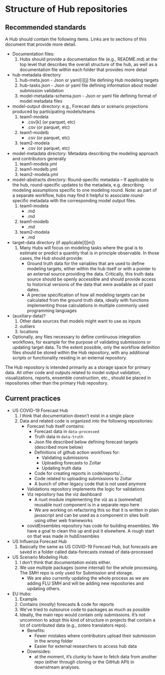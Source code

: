 # Structure of Hub repositories

## Recommended standards

A Hub should contain the following items. Links are to sections of this document that provide more detail.

* Documentation files:
   1. Hubs should provide a documentation file (e.g., README.md) at the top level that describes the overall structure of the hub, as well as a documentation file within each folder that provides more detail
* hub-metadata directory
   1. hub-meta.json - Json or yaml[i][j] file defining Hub modeling targets
   2. hub-tasks.json - Json or yaml file defining information about model submission validation
   3. model-metadata-schema.json - Json or yaml file defining format of model metadata files
* model-output directory: e.g., Forecast data or scenario projections produced by participating models/teams
   1. team1-modela
      * <round-id1>.csv[k] (or parquet, etc)
      * <round-id2>.csv (or parquet, etc)
   2. team1-modelb
      * <round-id1>.csv (or parquet, etc)
   3. team2-modela
      * <round-id1>.csv (or parquet, etc)
* model-metadata directory: Metadata describing the modeling approach and contributors generally
   1. team1-modela.yml
   2. team1-modelb.yml
   3. team2-modela.yml
* model-abstracts directory: Round-specific metadata – If applicable to the hub, round-specific updates to the metadata, e.g. describing modeling assumptions specific to one modeling round. Note: as part of a separate workflow, hubs may find it helpful to associate round-specific metadata with the corresponding model output files.
   1. team1-modela
      * <round-id1>.md
      * <round-id2>.md
   2. team1-modelb
      * <round-id1>.md
   3. team2-modela
      * <round-id1>.md
* target-data directory (if applicable[l][m])
   1. Many Hubs will focus on modeling tasks where the goal is to estimate or predict a quantity that is in principle observable. In those cases, the Hub should provide:
      * Ground truth data for the variables that are used to define modeling targets, either within the hub itself or with a pointer to an external source providing the data. Critically, this truth data source should be openly accessible and should provide access to historical versions of the data that were available as of past dates.
      * A precise specification of how all modeling targets can be calculated from the ground truth data, ideally with functions implementing those calculations in multiple commonly used programming languages
* (auxiliary-data)?
   1. Other data sources that models might want to use as inputs
   2. outliers
   3. locations
* Optionally, any files necessary to define continuous integration workflows, for example for the purpose of validating submissions or updating target data. To the extent possible, only the workflow definition files should be stored within the Hub repository, with any additional scripts or functionality residing in an external repository.


The Hub repository is intended primarily as a storage space for primary data. All other code and outputs related to model output validation, visualizations, reports, ensemble construction, etc., should be placed in repositories other than the primary Hub repository.

## Current practices
* US COVID-19 Forecast Hub
   1. I think that documentation doesn’t exist in a single place
   2. Data and related code is organized into the following repositories:
      * Forecast hub itself contains:
         * Forecast data in `data-processed`
         * Truth data in `data-truth`
         * Json file described below defining forecast targets (described more below)
         * Definitions of github action workflows for:
            * Validating submissions
            * Uploading forecasts to Zoltar
            * Updating truth data
         * Code for creating reports in code/reports/…
         * Code related to uploading submissions to Zoltar
         * A bunch of other legacy code that is not used anymore
      * Validations repository implements the logic for validations
      * Viz repository has the viz dashboard
         * A nuxt module implementing the viz as a (somewhat) reusable nuxt component is in a separate repo here
         * We are working on refactoring this so that it is written in plain javascript and can be used as a component in sites built using other web frameworks
      * covidEnsembles repository has code for building ensembles.  We have a goal to clean this up and put it elsewhere. A rough start on that was made in hubEnsembles
* US Influenza Forecast Hub
   1. Basically the same as US COVID-19 Forecast Hub, but forecasts are saved in a folder called data-forecasts instead of data-processed
* US Scenario Modeling Hub:
   1. I don’t think that documentation exists either.
   2. We use multiple packages (some internal) for the whole processing. The SMH repo is only used for Submission and storage.
      * We are also currently updating the whole process as we are adding FLU SMH and will be adding new repositories and updating others.
* EU Hubs:
   1. Example
   2. Contains (mostly) forecasts & code for reports
   3. We’ve tried to outsource code to packages as much as possible
   4. Ideally, the main repo would contain only submissions. It’s not uncommon to adopt this kind of structure in projects that contain a lot of contributed data (e.g., zotero translators repo).
      * Benefits:
         * Fewer mistakes where contributors upload their submission in the wrong folder
         * Easier for external researchers to access hub data
      * Downsides:
         * at the moment, it’s clunky to have to fetch data from another repo (either through cloning or the GitHub API) in downstream analyses.


